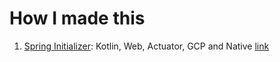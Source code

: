 
# How I made this
1. [Spring Initializer](htps://start.spring.io): Kotlin, Web, Actuator, GCP and Native [link](https://start.spring.io/#!type=gradle-project&language=kotlin&platformVersion=2.4.5.RELEASE&packaging=jar&jvmVersion=11&groupId=joeyslalom&artifactId=upgraded-garbanzo&name=upgraded-garbanzo&description=Demo%20project%20for%20Spring%20Boot&packageName=joeyslalom.upgraded-garbanzo&dependencies=native,actuator,web,cloud-gcp)